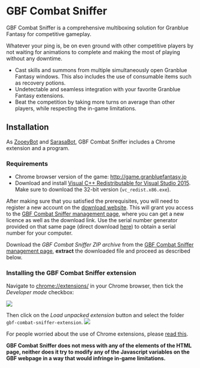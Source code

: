 # GBF Combat Sniffer
GBF Combat Sniffer is a comprehensive multiboxing solution for Granblue Fantasy for competitive gameplay.

Whatever your ping is, be on even ground with other competitive players by not waiting for animations to complete and making the most of playing without any downtime.

- Cast skills and summons from multiple simultaneously open Granblue Fantasy windows. This also includes the use of consumable items such as  recovery potions.
- Undetectable and seamless integration with your favorite Granblue Fantasy extensions.
- Beat the competition by taking more turns on average than other players, while respecting the in-game limitations.

## Installation

As [ZooeyBot](https://gbtools.azurewebsites.net/ZooeyBot/en/Home) and [SarasaBot](https://gbtools.azurewebsites.net/SarasaBot/en/Home), GBF Combat Sniffer includes a Chrome extension and a program.

### Requirements

- Chrome browser version of the game: http://game.granbluefantasy.jp
- Download and install [Visual C++ Redistributable for Visual Studio 2015](https://www.microsoft.com/en-us/download/details.aspx?id=48145). Make sure to download the 32-bit version (`vc_redist.x86.exe`).

After making sure that you satisfied the prerequisites, you will need to register a new account on the [download website](https://gbtools.azurewebsites.net/CombatSniffer/en/Home). This will grant you access to the [GBF Combat Sniffer management page](https://gbtools.azurewebsites.net/CombatSniffer/en/Manage), where you can get a new licence as well as the download link. Use the serial number generator provided on that same page (direct download [here](https://gbtools.azurewebsites.net/en/Account/GBFPokerBotSerialNumberGenerator)) to obtain a serial number for your computer.

Download the _GBF Combat Sniffer ZIP archive_ from the [GBF Combat Sniffer management page](https://gbtools.azurewebsites.net/CombatSniffer/en/Manage), **extract** the downloaded file and proceed as described below.

### Installing the GBF Combat Sniffer extension

Navigate to [chrome://extensions/](chrome://extensions/) in your Chrome browser, then tick the _Developer mode_ checkbox:

![](https://i.imgur.com/c0sBgx7.png)

Then click on the _Load unpacked extension_ button and select the folder `gbf-combat-sniffer-extension`.
![](https://i.imgur.com/ywBf84F.png)

For people worried about the use of Chrome extensions, please [read this](https://github.com/Masuzu/ZooeyBot/wiki/FAQ#why-viramate-or-insert-here-any-other-extension-name-which-can-be-found-on-the-chrome-store-can-be-easily-detected).

**GBF Combat Sniffer does not mess with any of the elements of the HTML page, neither does it try to modify any of the Javascript variables on the GBF webpage in a way that would infringe in-game limitations.**
